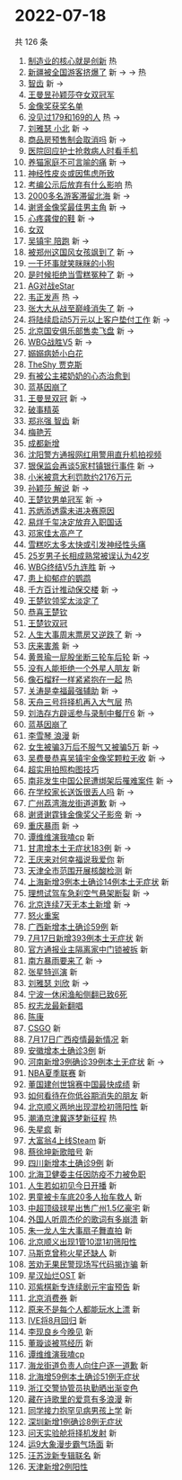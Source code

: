 # 2022-07-18

共 126 条

<!-- BEGIN -->
<!-- 最后更新时间 Mon Jul 18 2022 11:44:13 GMT+0800 (China Standard Time) -->

1. [制造业的核心就是创新](https://s.weibo.com//weibo?q=%23%E5%88%B6%E9%80%A0%E4%B8%9A%E7%9A%84%E6%A0%B8%E5%BF%83%E5%B0%B1%E6%98%AF%E5%88%9B%E6%96%B0%23&Refer=new_time)
   热
1. [新疆被全国游客挤爆了](https://s.weibo.com//weibo?q=%23%E6%96%B0%E7%96%86%E8%A2%AB%E5%85%A8%E5%9B%BD%E6%B8%B8%E5%AE%A2%E6%8C%A4%E7%88%86%E4%BA%86%23&Refer=top)
   新 -> -> 热
1. [智齿](https://s.weibo.com//weibo?q=%E6%99%BA%E9%BD%BF&Refer=top) 新 ->
1. [王曼昱孙颖莎夺女双冠军](https://s.weibo.com//weibo?q=%23%E7%8E%8B%E6%9B%BC%E6%98%B1%E5%AD%99%E9%A2%96%E8%8E%8E%E5%A4%BA%E5%A5%B3%E5%8F%8C%E5%86%A0%E5%86%9B%23&Refer=top)
1. [金像奖获奖名单](https://s.weibo.com//weibo?q=%23%E9%87%91%E5%83%8F%E5%A5%96%E8%8E%B7%E5%A5%96%E5%90%8D%E5%8D%95%23&Refer=top)
1. [没见过179和169的人](https://s.weibo.com//weibo?q=%23%E6%B2%A1%E8%A7%81%E8%BF%87179%E5%92%8C169%E7%9A%84%E4%BA%BA%23&Refer=top)
   热 ->
1. [刘雅瑟 小北](https://s.weibo.com//weibo?q=%E5%88%98%E9%9B%85%E7%91%9F%20%E5%B0%8F%E5%8C%97&Refer=top)
   新 ->
1. [商品房预售制会取消吗](https://s.weibo.com//weibo?q=%23%E5%95%86%E5%93%81%E6%88%BF%E9%A2%84%E5%94%AE%E5%88%B6%E4%BC%9A%E5%8F%96%E6%B6%88%E5%90%97%23&Refer=top)
   新 ->
1. [医院回应护士抢救病人时看手机](https://s.weibo.com//weibo?q=%23%E5%8C%BB%E9%99%A2%E5%9B%9E%E5%BA%94%E6%8A%A4%E5%A3%AB%E6%8A%A2%E6%95%91%E7%97%85%E4%BA%BA%E6%97%B6%E7%9C%8B%E6%89%8B%E6%9C%BA%23&Refer=top)
1. [养猫家庭不可言喻的痛](https://s.weibo.com//weibo?q=%23%E5%85%BB%E7%8C%AB%E5%AE%B6%E5%BA%AD%E4%B8%8D%E5%8F%AF%E8%A8%80%E5%96%BB%E7%9A%84%E7%97%9B%23&Refer=top)
   新 ->
1. [神经性皮炎或因焦虑所致](https://s.weibo.com//weibo?q=%23%E7%A5%9E%E7%BB%8F%E6%80%A7%E7%9A%AE%E7%82%8E%E6%88%96%E5%9B%A0%E7%84%A6%E8%99%91%E6%89%80%E8%87%B4%23&Refer=top)
1. [考编公示后放弃有什么影响](https://s.weibo.com//weibo?q=%23%E8%80%83%E7%BC%96%E5%85%AC%E7%A4%BA%E5%90%8E%E6%94%BE%E5%BC%83%E6%9C%89%E4%BB%80%E4%B9%88%E5%BD%B1%E5%93%8D%23&Refer=top)
   热
1. [2000多名游客滞留北海](https://s.weibo.com//weibo?q=%232000%E5%A4%9A%E5%90%8D%E6%B8%B8%E5%AE%A2%E6%BB%9E%E7%95%99%E5%8C%97%E6%B5%B7%23&Refer=top)
   新 ->
1. [谢贤金像奖最佳男主角](https://s.weibo.com//weibo?q=%23%E8%B0%A2%E8%B4%A4%E9%87%91%E5%83%8F%E5%A5%96%E6%9C%80%E4%BD%B3%E7%94%B7%E4%B8%BB%E8%A7%92%23&Refer=top)
   新 ->
1. [心疼龚俊的鞋](https://s.weibo.com//weibo?q=%23%E5%BF%83%E7%96%BC%E9%BE%9A%E4%BF%8A%E7%9A%84%E9%9E%8B%23&Refer=top)
   新 ->
1. [女双](https://s.weibo.com//weibo?q=%E5%A5%B3%E5%8F%8C&Refer=top)
1. [吴镇宇 陪跑](https://s.weibo.com//weibo?q=%E5%90%B4%E9%95%87%E5%AE%87%20%E9%99%AA%E8%B7%91&Refer=top)
   新 ->
1. [被郑州这国风女孩飒到了](https://s.weibo.com//weibo?q=%23%E8%A2%AB%E9%83%91%E5%B7%9E%E8%BF%99%E5%9B%BD%E9%A3%8E%E5%A5%B3%E5%AD%A9%E9%A3%92%E5%88%B0%E4%BA%86%23&Refer=top)
   新 ->
1. [一干坏事就笑眯眯的小狗](https://s.weibo.com//weibo?q=%23%E4%B8%80%E5%B9%B2%E5%9D%8F%E4%BA%8B%E5%B0%B1%E7%AC%91%E7%9C%AF%E7%9C%AF%E7%9A%84%E5%B0%8F%E7%8B%97%23&Refer=top)
1. [是时候拒绝当雪糕冤种了](https://s.weibo.com//weibo?q=%23%E6%98%AF%E6%97%B6%E5%80%99%E6%8B%92%E7%BB%9D%E5%BD%93%E9%9B%AA%E7%B3%95%E5%86%A4%E7%A7%8D%E4%BA%86%23&Refer=top)
   新 ->
1. [AG对战eStar](https://s.weibo.com//weibo?q=%23AG%E5%AF%B9%E6%88%98eStar%23&Refer=top)
1. [韦正发声](https://s.weibo.com//weibo?q=%23%E9%9F%A6%E6%AD%A3%E5%8F%91%E5%A3%B0%23&Refer=top)
   热 ->
1. [张大大从战至巅峰消失了](https://s.weibo.com//weibo?q=%23%E5%BC%A0%E5%A4%A7%E5%A4%A7%E4%BB%8E%E6%88%98%E8%87%B3%E5%B7%85%E5%B3%B0%E6%B6%88%E5%A4%B1%E4%BA%86%23&Refer=top)
   新 ->
1. [将陆续启动5万元以上客户垫付工作](https://s.weibo.com//weibo?q=%23%E5%B0%86%E9%99%86%E7%BB%AD%E5%90%AF%E5%8A%A85%E4%B8%87%E5%85%83%E4%BB%A5%E4%B8%8A%E5%AE%A2%E6%88%B7%E5%9E%AB%E4%BB%98%E5%B7%A5%E4%BD%9C%23&Refer=top)
   新 ->
1. [北京国安俱乐部售卖飞盘](https://s.weibo.com//weibo?q=%23%E5%8C%97%E4%BA%AC%E5%9B%BD%E5%AE%89%E4%BF%B1%E4%B9%90%E9%83%A8%E5%94%AE%E5%8D%96%E9%A3%9E%E7%9B%98%23&Refer=top)
   新 ->
1. [WBG战胜V5](https://s.weibo.com//weibo?q=%23WBG%E6%88%98%E8%83%9CV5%23&Refer=top)
   新 ->
1. [嫋嫋病娇小白花](https://s.weibo.com//weibo?q=%23%E5%AB%8B%E5%AB%8B%E7%97%85%E5%A8%87%E5%B0%8F%E7%99%BD%E8%8A%B1%23&Refer=top)
1. [TheShy 贾克斯](https://s.weibo.com//weibo?q=TheShy%20%E8%B4%BE%E5%85%8B%E6%96%AF&Refer=top)
1. [有被公主裙奶奶的心态治愈到](https://s.weibo.com//weibo?q=%23%E6%9C%89%E8%A2%AB%E5%85%AC%E4%B8%BB%E8%A3%99%E5%A5%B6%E5%A5%B6%E7%9A%84%E5%BF%83%E6%80%81%E6%B2%BB%E6%84%88%E5%88%B0%23&Refer=top)
1. [蓝基因崩了](https://s.weibo.com//weibo?q=%E8%93%9D%E5%9F%BA%E5%9B%A0%E5%B4%A9%E4%BA%86&Refer=top)
1. [王曼昱双冠](https://s.weibo.com//weibo?q=%23%E7%8E%8B%E6%9B%BC%E6%98%B1%E5%8F%8C%E5%86%A0%23&Refer=top)
   新 ->
1. [破事精英](https://s.weibo.com//weibo?q=%E7%A0%B4%E4%BA%8B%E7%B2%BE%E8%8B%B1&Refer=top)
1. [郑兆强 智齿](https://s.weibo.com//weibo?q=%E9%83%91%E5%85%86%E5%BC%BA%20%E6%99%BA%E9%BD%BF&Refer=top)
   新
1. [梅艳芳](https://s.weibo.com//weibo?q=%E6%A2%85%E8%89%B3%E8%8A%B3&Refer=top)
1. [成都新增](https://s.weibo.com//weibo?q=%23%E6%88%90%E9%83%BD%E6%96%B0%E5%A2%9E%23&Refer=top)
1. [沈阳警方通报网红用警用直升机拍视频](https://s.weibo.com//weibo?q=%23%E6%B2%88%E9%98%B3%E8%AD%A6%E6%96%B9%E9%80%9A%E6%8A%A5%E7%BD%91%E7%BA%A2%E7%94%A8%E8%AD%A6%E7%94%A8%E7%9B%B4%E5%8D%87%E6%9C%BA%E6%8B%8D%E8%A7%86%E9%A2%91%23&Refer=top)
1. [银保监会再谈5家村镇银行事件](https://s.weibo.com//weibo?q=%23%E9%93%B6%E4%BF%9D%E7%9B%91%E4%BC%9A%E5%86%8D%E8%B0%885%E5%AE%B6%E6%9D%91%E9%95%87%E9%93%B6%E8%A1%8C%E4%BA%8B%E4%BB%B6%23&Refer=top)
   新 ->
1. [小米被意大利罚款约2176万元](https://s.weibo.com//weibo?q=%23%E5%B0%8F%E7%B1%B3%E8%A2%AB%E6%84%8F%E5%A4%A7%E5%88%A9%E7%BD%9A%E6%AC%BE%E7%BA%A62176%E4%B8%87%E5%85%83%23&Refer=top)
1. [孙颖莎 解说](https://s.weibo.com//weibo?q=%E5%AD%99%E9%A2%96%E8%8E%8E%20%E8%A7%A3%E8%AF%B4&Refer=top)
   新 ->
1. [王楚钦男单冠军](https://s.weibo.com//weibo?q=%23%E7%8E%8B%E6%A5%9A%E9%92%A6%E7%94%B7%E5%8D%95%E5%86%A0%E5%86%9B%23&Refer=top)
   新 ->
1. [苏炳添透露未进决赛原因](https://s.weibo.com//weibo?q=%23%E8%8B%8F%E7%82%B3%E6%B7%BB%E9%80%8F%E9%9C%B2%E6%9C%AA%E8%BF%9B%E5%86%B3%E8%B5%9B%E5%8E%9F%E5%9B%A0%23&Refer=top)
1. [易烊千玺决定放弃⼊职国话](https://s.weibo.com//weibo?q=%23%E6%98%93%E7%83%8A%E5%8D%83%E7%8E%BA%E5%86%B3%E5%AE%9A%E6%94%BE%E5%BC%83%E2%BC%8A%E8%81%8C%E5%9B%BD%E8%AF%9D%23&Refer=top)
1. [邓家佳太高产了](https://s.weibo.com//weibo?q=%23%E9%82%93%E5%AE%B6%E4%BD%B3%E5%A4%AA%E9%AB%98%E4%BA%A7%E4%BA%86%23&Refer=top)
1. [雪糕吃太多太快或引发神经性头痛](https://s.weibo.com//weibo?q=%23%E9%9B%AA%E7%B3%95%E5%90%83%E5%A4%AA%E5%A4%9A%E5%A4%AA%E5%BF%AB%E6%88%96%E5%BC%95%E5%8F%91%E7%A5%9E%E7%BB%8F%E6%80%A7%E5%A4%B4%E7%97%9B%23&Refer=top)
1. [25岁男子长相成熟常被误认为42岁](https://s.weibo.com//weibo?q=%2325%E5%B2%81%E7%94%B7%E5%AD%90%E9%95%BF%E7%9B%B8%E6%88%90%E7%86%9F%E5%B8%B8%E8%A2%AB%E8%AF%AF%E8%AE%A4%E4%B8%BA42%E5%B2%81%23&Refer=top)
1. [WBG终结V5九连胜](https://s.weibo.com//weibo?q=%23WBG%E7%BB%88%E7%BB%93V5%E4%B9%9D%E8%BF%9E%E8%83%9C%23&Refer=top)
   新 ->
1. [患上抑郁症的鹦鹉](https://s.weibo.com//weibo?q=%23%E6%82%A3%E4%B8%8A%E6%8A%91%E9%83%81%E7%97%87%E7%9A%84%E9%B9%A6%E9%B9%89%23&Refer=top)
1. [千方百计推动保交楼](https://s.weibo.com//weibo?q=%23%E5%8D%83%E6%96%B9%E7%99%BE%E8%AE%A1%E6%8E%A8%E5%8A%A8%E4%BF%9D%E4%BA%A4%E6%A5%BC%23&Refer=top)
   新 ->
1. [王楚钦领奖太淡定了](https://s.weibo.com//weibo?q=%23%E7%8E%8B%E6%A5%9A%E9%92%A6%E9%A2%86%E5%A5%96%E5%A4%AA%E6%B7%A1%E5%AE%9A%E4%BA%86%23&Refer=top)
1. [恭喜王楚钦](https://s.weibo.com//weibo?q=%23%E6%81%AD%E5%96%9C%E7%8E%8B%E6%A5%9A%E9%92%A6%23&Refer=top)
1. [王楚钦双冠](https://s.weibo.com//weibo?q=%23%E7%8E%8B%E6%A5%9A%E9%92%A6%E5%8F%8C%E5%86%A0%23&Refer=top)
1. [人生大事周末票房又逆跌了](https://s.weibo.com//weibo?q=%23%E4%BA%BA%E7%94%9F%E5%A4%A7%E4%BA%8B%E5%91%A8%E6%9C%AB%E7%A5%A8%E6%88%BF%E5%8F%88%E9%80%86%E8%B7%8C%E4%BA%86%23&Refer=top)
   新 ->
1. [庆来害羞](https://s.weibo.com//weibo?q=%23%E5%BA%86%E6%9D%A5%E5%AE%B3%E7%BE%9E%23&Refer=top)
   新 ->
1. [黄景瑜一屁股坐断三轮车后轮](https://s.weibo.com//weibo?q=%23%E9%BB%84%E6%99%AF%E7%91%9C%E4%B8%80%E5%B1%81%E8%82%A1%E5%9D%90%E6%96%AD%E4%B8%89%E8%BD%AE%E8%BD%A6%E5%90%8E%E8%BD%AE%23&Refer=top)
   新 ->
1. [没有人能拒绝一个外星人朋友](https://s.weibo.com//weibo?q=%23%E6%B2%A1%E6%9C%89%E4%BA%BA%E8%83%BD%E6%8B%92%E7%BB%9D%E4%B8%80%E4%B8%AA%E5%A4%96%E6%98%9F%E4%BA%BA%E6%9C%8B%E5%8F%8B%23&Refer=top)
   新
1. [像石榴籽一样紧紧抱在一起](https://s.weibo.com//weibo?q=%23%E5%83%8F%E7%9F%B3%E6%A6%B4%E7%B1%BD%E4%B8%80%E6%A0%B7%E7%B4%A7%E7%B4%A7%E6%8A%B1%E5%9C%A8%E4%B8%80%E8%B5%B7%23&Refer=new_time)
   热
1. [关涛是幸福最强辅助](https://s.weibo.com//weibo?q=%23%E5%85%B3%E6%B6%9B%E6%98%AF%E5%B9%B8%E7%A6%8F%E6%9C%80%E5%BC%BA%E8%BE%85%E5%8A%A9%23&Refer=top)
   新 ->
1. [天舟三号将择机再入大气层](https://s.weibo.com//weibo?q=%23%E5%A4%A9%E8%88%9F%E4%B8%89%E5%8F%B7%E5%B0%86%E6%8B%A9%E6%9C%BA%E5%86%8D%E5%85%A5%E5%A4%A7%E6%B0%94%E5%B1%82%23&Refer=new_time)
   热
1. [刘浩存方辟谣参与录制中餐厅6](https://s.weibo.com//weibo?q=%23%E5%88%98%E6%B5%A9%E5%AD%98%E6%96%B9%E8%BE%9F%E8%B0%A3%E5%8F%82%E4%B8%8E%E5%BD%95%E5%88%B6%E4%B8%AD%E9%A4%90%E5%8E%856%23&Refer=top)
   新 ->
1. [蓝基因崩了](https://s.weibo.com//weibo?q=%23%E8%93%9D%E5%9F%BA%E5%9B%A0%E5%B4%A9%E4%BA%86%23&Refer=top)
1. [李雪琴 浪漫](https://s.weibo.com//weibo?q=%E6%9D%8E%E9%9B%AA%E7%90%B4%20%E6%B5%AA%E6%BC%AB&Refer=top)
   新
1. [女生被骗3万后不服气又被骗5万](https://s.weibo.com//weibo?q=%23%E5%A5%B3%E7%94%9F%E8%A2%AB%E9%AA%973%E4%B8%87%E5%90%8E%E4%B8%8D%E6%9C%8D%E6%B0%94%E5%8F%88%E8%A2%AB%E9%AA%975%E4%B8%87%23&Refer=top)
   新 ->
1. [吴费曼恭喜吴镇宇金像奖颗粒无收](https://s.weibo.com//weibo?q=%23%E5%90%B4%E8%B4%B9%E6%9B%BC%E6%81%AD%E5%96%9C%E5%90%B4%E9%95%87%E5%AE%87%E9%87%91%E5%83%8F%E5%A5%96%E9%A2%97%E7%B2%92%E6%97%A0%E6%94%B6%23&Refer=top)
   新 ->
1. [超实用拍照构图技巧](https://s.weibo.com//weibo?q=%23%E8%B6%85%E5%AE%9E%E7%94%A8%E6%8B%8D%E7%85%A7%E6%9E%84%E5%9B%BE%E6%8A%80%E5%B7%A7%23&Refer=top)
1. [南非发生中国公民遭绑架后罹难案件](https://s.weibo.com//weibo?q=%23%E5%8D%97%E9%9D%9E%E5%8F%91%E7%94%9F%E4%B8%AD%E5%9B%BD%E5%85%AC%E6%B0%91%E9%81%AD%E7%BB%91%E6%9E%B6%E5%90%8E%E7%BD%B9%E9%9A%BE%E6%A1%88%E4%BB%B6%23&Refer=top)
   新 ->
1. [在学校家长送饭很丢人吗](https://s.weibo.com//weibo?q=%23%E5%9C%A8%E5%AD%A6%E6%A0%A1%E5%AE%B6%E9%95%BF%E9%80%81%E9%A5%AD%E5%BE%88%E4%B8%A2%E4%BA%BA%E5%90%97%23&Refer=top)
   新 ->
1. [广州荔湾海龙街道道歉](https://s.weibo.com//weibo?q=%23%E5%B9%BF%E5%B7%9E%E8%8D%94%E6%B9%BE%E6%B5%B7%E9%BE%99%E8%A1%97%E9%81%93%E9%81%93%E6%AD%89%23&Refer=top)
   新 ->
1. [谢贤谢霆锋金像奖父子影帝](https://s.weibo.com//weibo?q=%23%E8%B0%A2%E8%B4%A4%E8%B0%A2%E9%9C%86%E9%94%8B%E9%87%91%E5%83%8F%E5%A5%96%E7%88%B6%E5%AD%90%E5%BD%B1%E5%B8%9D%23&Refer=top)
   新 ->
1. [重庆暴雨](https://s.weibo.com//weibo?q=%23%E9%87%8D%E5%BA%86%E6%9A%B4%E9%9B%A8%23&Refer=top)
   新 ->
1. [谭维维演我嗑cp](https://s.weibo.com//weibo?q=%E8%B0%AD%E7%BB%B4%E7%BB%B4%E6%BC%94%E6%88%91%E5%97%91cp&Refer=top)
   新
1. [甘肃增本土无症状183例](https://s.weibo.com//weibo?q=%23%E7%94%98%E8%82%83%E5%A2%9E%E6%9C%AC%E5%9C%9F%E6%97%A0%E7%97%87%E7%8A%B6183%E4%BE%8B%23&Refer=top)
   新 ->
1. [王庆来对何幸福说我爱你](https://s.weibo.com//weibo?q=%23%E7%8E%8B%E5%BA%86%E6%9D%A5%E5%AF%B9%E4%BD%95%E5%B9%B8%E7%A6%8F%E8%AF%B4%E6%88%91%E7%88%B1%E4%BD%A0%23&Refer=top)
   新
1. [天津全市范围开展核酸检测](https://s.weibo.com//weibo?q=%23%E5%A4%A9%E6%B4%A5%E5%85%A8%E5%B8%82%E8%8C%83%E5%9B%B4%E5%BC%80%E5%B1%95%E6%A0%B8%E9%85%B8%E6%A3%80%E6%B5%8B%23&Refer=top)
   新
1. [上海新增3例本土确诊14例本土无症状](https://s.weibo.com//weibo?q=%23%E4%B8%8A%E6%B5%B7%E6%96%B0%E5%A2%9E3%E4%BE%8B%E6%9C%AC%E5%9C%9F%E7%A1%AE%E8%AF%8A14%E4%BE%8B%E6%9C%AC%E5%9C%9F%E6%97%A0%E7%97%87%E7%8A%B6%23&Refer=top)
   新
1. [理想试驾车急刹空气悬架断裂](https://s.weibo.com//weibo?q=%23%E7%90%86%E6%83%B3%E8%AF%95%E9%A9%BE%E8%BD%A6%E6%80%A5%E5%88%B9%E7%A9%BA%E6%B0%94%E6%82%AC%E6%9E%B6%E6%96%AD%E8%A3%82%23&Refer=top)
   新 ->
1. [北京连续7天无本土新增](https://s.weibo.com//weibo?q=%23%E5%8C%97%E4%BA%AC%E8%BF%9E%E7%BB%AD7%E5%A4%A9%E6%97%A0%E6%9C%AC%E5%9C%9F%E6%96%B0%E5%A2%9E%23&Refer=top)
   新 ->
1. [怒火重案](https://s.weibo.com//weibo?q=%E6%80%92%E7%81%AB%E9%87%8D%E6%A1%88&Refer=top)
1. [广西新增本土确诊59例](https://s.weibo.com//weibo?q=%E5%B9%BF%E8%A5%BF%E6%96%B0%E5%A2%9E%E6%9C%AC%E5%9C%9F%E7%A1%AE%E8%AF%8A59%E4%BE%8B&Refer=top)
   新
1. [7月17日新增393例本土无症状](https://s.weibo.com//weibo?q=7%E6%9C%8817%E6%97%A5%E6%96%B0%E5%A2%9E393%E4%BE%8B%E6%9C%AC%E5%9C%9F%E6%97%A0%E7%97%87%E7%8A%B6&Refer=top)
   新
1. [官方通报业主隔离家中门锁被拆](https://s.weibo.com//weibo?q=%23%E5%AE%98%E6%96%B9%E9%80%9A%E6%8A%A5%E4%B8%9A%E4%B8%BB%E9%9A%94%E7%A6%BB%E5%AE%B6%E4%B8%AD%E9%97%A8%E9%94%81%E8%A2%AB%E6%8B%86%23&Refer=top)
   新
1. [南方暴雨要来了](https://s.weibo.com//weibo?q=%23%E5%8D%97%E6%96%B9%E6%9A%B4%E9%9B%A8%E8%A6%81%E6%9D%A5%E4%BA%86%23&Refer=top)
   新 ->
1. [张星特巡演](https://s.weibo.com//weibo?q=%E5%BC%A0%E6%98%9F%E7%89%B9%E5%B7%A1%E6%BC%94&Refer=top)
   新
1. [刘雅瑟 刘欣](https://s.weibo.com//weibo?q=%E5%88%98%E9%9B%85%E7%91%9F%20%E5%88%98%E6%AC%A3&Refer=top)
   新 ->
1. [宁波一休闲渔船侧翻已致6死](https://s.weibo.com//weibo?q=%23%E5%AE%81%E6%B3%A2%E4%B8%80%E4%BC%91%E9%97%B2%E6%B8%94%E8%88%B9%E4%BE%A7%E7%BF%BB%E5%B7%B2%E8%87%B46%E6%AD%BB%23&Refer=top)
1. [权志龙最新翻唱](https://s.weibo.com//weibo?q=%23%E6%9D%83%E5%BF%97%E9%BE%99%E6%9C%80%E6%96%B0%E7%BF%BB%E5%94%B1%23&Refer=top)
1. [陈康](https://s.weibo.com//weibo?q=%E9%99%88%E5%BA%B7&Refer=top)
1. [CSGO](https://s.weibo.com//weibo?q=%23CSGO%23&Refer=top) 新
1. [7月17日广西疫情最新情况](https://s.weibo.com//weibo?q=%237%E6%9C%8817%E6%97%A5%E5%B9%BF%E8%A5%BF%E7%96%AB%E6%83%85%E6%9C%80%E6%96%B0%E6%83%85%E5%86%B5%23&Refer=top)
   新
1. [安徽增本土确诊3例](https://s.weibo.com//weibo?q=%23%E5%AE%89%E5%BE%BD%E5%A2%9E%E6%9C%AC%E5%9C%9F%E7%A1%AE%E8%AF%8A3%E4%BE%8B%23&Refer=top)
   新
1. [河南新增3例确诊39例本土无症状](https://s.weibo.com//weibo?q=%23%E6%B2%B3%E5%8D%97%E6%96%B0%E5%A2%9E3%E4%BE%8B%E7%A1%AE%E8%AF%8A39%E4%BE%8B%E6%9C%AC%E5%9C%9F%E6%97%A0%E7%97%87%E7%8A%B6%23&Refer=top)
   新 ->
1. [NBA夏季联赛](https://s.weibo.com//weibo?q=%23NBA%E5%A4%8F%E5%AD%A3%E8%81%94%E8%B5%9B%23&Refer=top)
   新
1. [董国建创世锦赛中国最快成绩](https://s.weibo.com//weibo?q=%23%E8%91%A3%E5%9B%BD%E5%BB%BA%E5%88%9B%E4%B8%96%E9%94%A6%E8%B5%9B%E4%B8%AD%E5%9B%BD%E6%9C%80%E5%BF%AB%E6%88%90%E7%BB%A9%23&Refer=top)
   新
1. [如何看待在你低谷期消失的朋友](https://s.weibo.com//weibo?q=%23%E5%A6%82%E4%BD%95%E7%9C%8B%E5%BE%85%E5%9C%A8%E4%BD%A0%E4%BD%8E%E8%B0%B7%E6%9C%9F%E6%B6%88%E5%A4%B1%E7%9A%84%E6%9C%8B%E5%8F%8B%23&Refer=top)
   新
1. [北京顺义两地出现混检初筛阳性](https://s.weibo.com//weibo?q=%23%E5%8C%97%E4%BA%AC%E9%A1%BA%E4%B9%89%E4%B8%A4%E5%9C%B0%E5%87%BA%E7%8E%B0%E6%B7%B7%E6%A3%80%E5%88%9D%E7%AD%9B%E9%98%B3%E6%80%A7%23&Refer=top)
   新
1. [潮涌京津冀逐梦新征程](https://s.weibo.com//weibo?q=%23%E6%BD%AE%E6%B6%8C%E4%BA%AC%E6%B4%A5%E5%86%80%E9%80%90%E6%A2%A6%E6%96%B0%E5%BE%81%E7%A8%8B%23&Refer=new_time)
   热
1. [失星疯](https://s.weibo.com//weibo?q=%E5%A4%B1%E6%98%9F%E7%96%AF&Refer=top) 新
1. [大富翁4上线Steam](https://s.weibo.com//weibo?q=%23%E5%A4%A7%E5%AF%8C%E7%BF%814%E4%B8%8A%E7%BA%BFSteam%23&Refer=top)
   新
1. [蔡徐坤新歌暗号](https://s.weibo.com//weibo?q=%23%E8%94%A1%E5%BE%90%E5%9D%A4%E6%96%B0%E6%AD%8C%E6%9A%97%E5%8F%B7%23&Refer=top)
   新
1. [四川新增本土确诊9例](https://s.weibo.com//weibo?q=%E5%9B%9B%E5%B7%9D%E6%96%B0%E5%A2%9E%E6%9C%AC%E5%9C%9F%E7%A1%AE%E8%AF%8A9%E4%BE%8B&Refer=top)
   新
1. [北海卫健委主任因防疫不力被免职](https://s.weibo.com//weibo?q=%23%E5%8C%97%E6%B5%B7%E5%8D%AB%E5%81%A5%E5%A7%94%E4%B8%BB%E4%BB%BB%E5%9B%A0%E9%98%B2%E7%96%AB%E4%B8%8D%E5%8A%9B%E8%A2%AB%E5%85%8D%E8%81%8C%23&Refer=top)
1. [人生若如初见今日开播](https://s.weibo.com//weibo?q=%23%E4%BA%BA%E7%94%9F%E8%8B%A5%E5%A6%82%E5%88%9D%E8%A7%81%E4%BB%8A%E6%97%A5%E5%BC%80%E6%92%AD%23&Refer=top)
   新
1. [男童被卡车底20多人抬车救人](https://s.weibo.com//weibo?q=%23%E7%94%B7%E7%AB%A5%E8%A2%AB%E5%8D%A1%E8%BD%A6%E5%BA%9520%E5%A4%9A%E4%BA%BA%E6%8A%AC%E8%BD%A6%E6%95%91%E4%BA%BA%23&Refer=top)
   新
1. [中超顶级球星出售广州1.5亿豪宅](https://s.weibo.com//weibo?q=%23%E4%B8%AD%E8%B6%85%E9%A1%B6%E7%BA%A7%E7%90%83%E6%98%9F%E5%87%BA%E5%94%AE%E5%B9%BF%E5%B7%9E1.5%E4%BA%BF%E8%B1%AA%E5%AE%85%23&Refer=top)
   新
1. [外国人听周杰伦的歌词有多崩溃](https://s.weibo.com//weibo?q=%E5%A4%96%E5%9B%BD%E4%BA%BA%E5%90%AC%E5%91%A8%E6%9D%B0%E4%BC%A6%E7%9A%84%E6%AD%8C%E8%AF%8D%E6%9C%89%E5%A4%9A%E5%B4%A9%E6%BA%83&Refer=top)
   新
1. [朱一龙人生大事扇子舞直拍](https://s.weibo.com//weibo?q=%23%E6%9C%B1%E4%B8%80%E9%BE%99%E4%BA%BA%E7%94%9F%E5%A4%A7%E4%BA%8B%E6%89%87%E5%AD%90%E8%88%9E%E7%9B%B4%E6%8B%8D%23&Refer=top)
   新
1. [北京顺义出现1管10混1初筛阳性](https://s.weibo.com//weibo?q=%23%E5%8C%97%E4%BA%AC%E9%A1%BA%E4%B9%89%E5%87%BA%E7%8E%B01%E7%AE%A110%E6%B7%B71%E5%88%9D%E7%AD%9B%E9%98%B3%E6%80%A7%23&Refer=top)
1. [马斯克曾称火星还缺人](https://s.weibo.com//weibo?q=%23%E9%A9%AC%E6%96%AF%E5%85%8B%E6%9B%BE%E7%A7%B0%E7%81%AB%E6%98%9F%E8%BF%98%E7%BC%BA%E4%BA%BA%23&Refer=top)
   新
1. [苦劝无果民警现场写代码揭诈骗](https://s.weibo.com//weibo?q=%23%E8%8B%A6%E5%8A%9D%E6%97%A0%E6%9E%9C%E6%B0%91%E8%AD%A6%E7%8E%B0%E5%9C%BA%E5%86%99%E4%BB%A3%E7%A0%81%E6%8F%AD%E8%AF%88%E9%AA%97%23&Refer=top)
   新
1. [星汉灿烂OST](https://s.weibo.com//weibo?q=%23%E6%98%9F%E6%B1%89%E7%81%BF%E7%83%82OST%23&Refer=top)
   新
1. [邓紫棋新专连续剧元宇宙预告](https://s.weibo.com//weibo?q=%23%E9%82%93%E7%B4%AB%E6%A3%8B%E6%96%B0%E4%B8%93%E8%BF%9E%E7%BB%AD%E5%89%A7%E5%85%83%E5%AE%87%E5%AE%99%E9%A2%84%E5%91%8A%23&Refer=top)
   新
1. [北京消费券](https://s.weibo.com//weibo?q=%23%E5%8C%97%E4%BA%AC%E6%B6%88%E8%B4%B9%E5%88%B8%23&Refer=top)
   新
1. [原来不是每个人都能玩水上漂](https://s.weibo.com//weibo?q=%23%E5%8E%9F%E6%9D%A5%E4%B8%8D%E6%98%AF%E6%AF%8F%E4%B8%AA%E4%BA%BA%E9%83%BD%E8%83%BD%E7%8E%A9%E6%B0%B4%E4%B8%8A%E6%BC%82%23&Refer=top)
   新
1. [IVE将8月回归](https://s.weibo.com//weibo?q=%23IVE%E5%B0%868%E6%9C%88%E5%9B%9E%E5%BD%92%23&Refer=top)
   新
1. [李现良乡今晚见](https://s.weibo.com//weibo?q=%23%E6%9D%8E%E7%8E%B0%E8%89%AF%E4%B9%A1%E4%BB%8A%E6%99%9A%E8%A7%81%23&Refer=top)
   新
1. [董璇谈被骂经历](https://s.weibo.com//weibo?q=%23%E8%91%A3%E7%92%87%E8%B0%88%E8%A2%AB%E9%AA%82%E7%BB%8F%E5%8E%86%23&Refer=top)
   新
1. [谭维维演我嗑cp](https://s.weibo.com//weibo?q=%23%E8%B0%AD%E7%BB%B4%E7%BB%B4%E6%BC%94%E6%88%91%E5%97%91cp%23&Refer=top)
1. [海龙街道负责人向住户逐一道歉](https://s.weibo.com//weibo?q=%23%E6%B5%B7%E9%BE%99%E8%A1%97%E9%81%93%E8%B4%9F%E8%B4%A3%E4%BA%BA%E5%90%91%E4%BD%8F%E6%88%B7%E9%80%90%E4%B8%80%E9%81%93%E6%AD%89%23&Refer=top)
   新
1. [北海增59例本土确诊51例无症状](https://s.weibo.com//weibo?q=%23%E5%8C%97%E6%B5%B7%E5%A2%9E59%E4%BE%8B%E6%9C%AC%E5%9C%9F%E7%A1%AE%E8%AF%8A51%E4%BE%8B%E6%97%A0%E7%97%87%E7%8A%B6%23&Refer=top)
1. [浙江交警协管员执勤晒出渐变色](https://s.weibo.com//weibo?q=%23%E6%B5%99%E6%B1%9F%E4%BA%A4%E8%AD%A6%E5%8D%8F%E7%AE%A1%E5%91%98%E6%89%A7%E5%8B%A4%E6%99%92%E5%87%BA%E6%B8%90%E5%8F%98%E8%89%B2%23&Refer=top)
1. [藏在诗歌里的爱意有多浪漫](https://s.weibo.com//weibo?q=%23%E8%97%8F%E5%9C%A8%E8%AF%97%E6%AD%8C%E9%87%8C%E7%9A%84%E7%88%B1%E6%84%8F%E6%9C%89%E5%A4%9A%E6%B5%AA%E6%BC%AB%23&Refer=top)
   新
1. [同学接力抱罕见病男孩上学](https://s.weibo.com//weibo?q=%23%E5%90%8C%E5%AD%A6%E6%8E%A5%E5%8A%9B%E6%8A%B1%E7%BD%95%E8%A7%81%E7%97%85%E7%94%B7%E5%AD%A9%E4%B8%8A%E5%AD%A6%23&Refer=top)
   新
1. [深圳新增1例确诊8例无症状](https://s.weibo.com//weibo?q=%E6%B7%B1%E5%9C%B3%E6%96%B0%E5%A2%9E1%E4%BE%8B%E7%A1%AE%E8%AF%8A8%E4%BE%8B%E6%97%A0%E7%97%87%E7%8A%B6&Refer=top)
1. [问天实验舱将择机发射](https://s.weibo.com//weibo?q=%23%E9%97%AE%E5%A4%A9%E5%AE%9E%E9%AA%8C%E8%88%B1%E5%B0%86%E6%8B%A9%E6%9C%BA%E5%8F%91%E5%B0%84%23&Refer=top)
   新
1. [运9大象漫步霸气场面](https://s.weibo.com//weibo?q=%23%E8%BF%909%E5%A4%A7%E8%B1%A1%E6%BC%AB%E6%AD%A5%E9%9C%B8%E6%B0%94%E5%9C%BA%E9%9D%A2%23&Refer=top)
   新
1. [汪苏泷新专辑联名](https://s.weibo.com//weibo?q=%23%E6%B1%AA%E8%8B%8F%E6%B3%B7%E6%96%B0%E4%B8%93%E8%BE%91%E8%81%94%E5%90%8D%23&Refer=top)
   新
1. [天津新增2例阳性](https://s.weibo.com//weibo?q=%23%E5%A4%A9%E6%B4%A5%E6%96%B0%E5%A2%9E2%E4%BE%8B%E9%98%B3%E6%80%A7%23&Refer=top)

<!-- END -->
